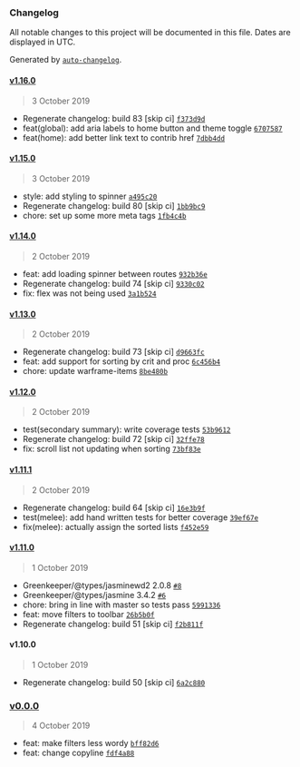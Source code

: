 ### Changelog

All notable changes to this project will be documented in this file. Dates are displayed in UTC.

Generated by [`auto-changelog`](https://github.com/CookPete/auto-changelog).

#### [v1.16.0](https://github.com/codemastermick/FrameTracker/compare/v1.15.0...v1.16.0)

> 3 October 2019

- Regenerate changelog: build 83 [skip ci] [`f373d9d`](https://github.com/codemastermick/FrameTracker/commit/f373d9defaa8e10e38874f874693efd8730fa470)
- feat(global): add aria labels to home button and theme toggle [`6707587`](https://github.com/codemastermick/FrameTracker/commit/670758774c41961a062f7ceb17f0828c57acefd1)
- feat(home): add better link text to contrib href [`7dbb4dd`](https://github.com/codemastermick/FrameTracker/commit/7dbb4dda19a6732232330c9cacd3023b6edfd398)

#### [v1.15.0](https://github.com/codemastermick/FrameTracker/compare/v1.14.0...v1.15.0)

> 3 October 2019

- style: add styling to spinner [`a495c20`](https://github.com/codemastermick/FrameTracker/commit/a495c20ecf2a1687c12c79b52bb5f6c26acad789)
- Regenerate changelog: build 80 [skip ci] [`1bb9bc9`](https://github.com/codemastermick/FrameTracker/commit/1bb9bc9f1146bd6b348db2d6362c90d83c654e8d)
- chore: set up some more meta tags [`1fb4c4b`](https://github.com/codemastermick/FrameTracker/commit/1fb4c4bab4b6a8c1f6f0d4cfd2c820f4cfe9f31f)

#### [v1.14.0](https://github.com/codemastermick/FrameTracker/compare/v1.13.0...v1.14.0)

> 2 October 2019

- feat: add loading spinner between routes [`932b36e`](https://github.com/codemastermick/FrameTracker/commit/932b36ecab75b1774a28e51f7e2c1373ec97c055)
- Regenerate changelog: build 74 [skip ci] [`9330c02`](https://github.com/codemastermick/FrameTracker/commit/9330c028cf20a54ba2274dbb6ab521336be16839)
- fix: flex was not being used [`3a1b524`](https://github.com/codemastermick/FrameTracker/commit/3a1b52441ac2f0ab790e2225d6c2f5616dce914f)

#### [v1.13.0](https://github.com/codemastermick/FrameTracker/compare/v1.12.0...v1.13.0)

> 2 October 2019

- Regenerate changelog: build 73 [skip ci] [`d9663fc`](https://github.com/codemastermick/FrameTracker/commit/d9663fcb1b5007c274608456af211872abe9fff4)
- feat: add support for sorting by crit and proc [`6c456b4`](https://github.com/codemastermick/FrameTracker/commit/6c456b4d7fb90992cba3929df9aa710a7c0d5e0b)
- chore: update warframe-items [`8be480b`](https://github.com/codemastermick/FrameTracker/commit/8be480bc7fc4c031b826b4cdae0a99586afac82c)

#### [v1.12.0](https://github.com/codemastermick/FrameTracker/compare/v1.11.1...v1.12.0)

> 2 October 2019

- test(secondary summary): write coverage tests [`53b9612`](https://github.com/codemastermick/FrameTracker/commit/53b96124f78d335b4266e9fafa22eb47288edf42)
- Regenerate changelog: build 72 [skip ci] [`32ffe78`](https://github.com/codemastermick/FrameTracker/commit/32ffe78e26a25c89898f3d82f5e57b1b94208e77)
- fix: scroll list not updating when sorting [`73bf83e`](https://github.com/codemastermick/FrameTracker/commit/73bf83ebaac579c4866c1181afb68d0a7242c727)

#### [v1.11.1](https://github.com/codemastermick/FrameTracker/compare/v1.11.0...v1.11.1)

> 2 October 2019

- Regenerate changelog: build 64 [skip ci] [`16e3b9f`](https://github.com/codemastermick/FrameTracker/commit/16e3b9f4e1126023c9894c2f0201c8a66bd43dc3)
- test(melee): add hand written tests for better coverage [`39ef67e`](https://github.com/codemastermick/FrameTracker/commit/39ef67e8f26f58069c56010169dfac5f698441d9)
- fix(melee): actually assign the sorted lists [`f452e59`](https://github.com/codemastermick/FrameTracker/commit/f452e5913afdd228620f3208b843bea8537f4bc1)

#### [v1.11.0](https://github.com/codemastermick/FrameTracker/compare/v1.10.0...v1.11.0)

> 1 October 2019

- Greenkeeper/@types/jasminewd2 2.0.8 [`#8`](https://github.com/codemastermick/FrameTracker/pull/8)
- Greenkeeper/@types/jasmine 3.4.2 [`#6`](https://github.com/codemastermick/FrameTracker/pull/6)
- chore: bring in line with master so tests pass [`5991336`](https://github.com/codemastermick/FrameTracker/commit/5991336f079e5384052b14780ae9260f74c0f56c)
- feat: move filters to toolbar [`26b5b0f`](https://github.com/codemastermick/FrameTracker/commit/26b5b0f1ded6621040a70366c4341667839f1997)
- Regenerate changelog: build 51 [skip ci] [`f2b811f`](https://github.com/codemastermick/FrameTracker/commit/f2b811ff46f23bde17ef79f5182885c8147a7815)

#### v1.10.0

> 1 October 2019

- Regenerate changelog: build 50 [skip ci] [`6a2c880`](https://github.com/codemastermick/FrameTracker/commit/6a2c8804038d5e4951a5b25df25481d9678835b2)

### [v0.0.0](https://github.com/codemastermick/FrameTracker/compare/v1.16.0...v0.0.0)

> 4 October 2019

- feat: make filters less wordy [`bff82d6`](https://github.com/codemastermick/FrameTracker/commit/bff82d6e5e2f6e5636958afaa1b6a0330692dc09)
- feat: change copyline [`fdf4a88`](https://github.com/codemastermick/FrameTracker/commit/fdf4a886a943e86a19dcd1d7f2d0eeff74d9a143)
